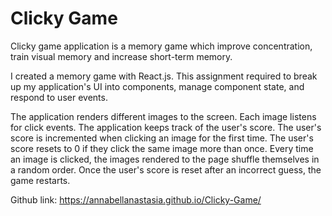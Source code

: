 # Clicky Game

Clicky game application is a memory game which improve concentration, train visual memory and increase short-term memory.

I created a memory game with React.js. This assignment required to break up my application's UI into components, manage component state, and respond to user events.

The application renders different images to the screen. Each image listens for click events. The application keeps track of the user's score. The user's score is incremented when clicking an image for the first time. The user's score resets to 0 if they click the same image more than once. Every time an image is clicked, the images rendered to the page shuffle themselves in a random order. Once the user's score is reset after an incorrect guess, the game restarts.

Github link: https://annabellanastasia.github.io/Clicky-Game/




 


